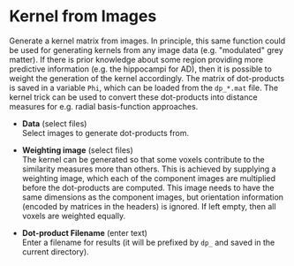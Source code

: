 # Kernel from Images  
Generate a kernel matrix from images. In principle, this same function could be used for generating kernels from any image data (e.g. "modulated" grey matter). If there is prior knowledge about some region providing more predictive information (e.g. the hippocampi for AD), then it is possible to weight the generation of the kernel accordingly. The matrix of dot-products is saved in a variable ``Phi``, which can be loaded from the ``dp_*.mat`` file. The kernel trick can be used to convert these dot-products into distance measures for e.g. radial basis-function approaches.  

* **Data** (select files)  
Select images to generate dot-products from.  

* **Weighting image** (select files)  
The kernel can be generated so that some voxels contribute to the similarity measures more than others.  This is achieved by supplying a weighting image, which each of the component images are multiplied before the dot-products are computed. This image needs to have the same dimensions as the component images, but orientation information (encoded by matrices in the headers) is ignored. If left empty, then all voxels are weighted equally.  

* **Dot-product Filename** (enter text)  
Enter a filename for results (it will be prefixed by ``dp_`` and saved in the current directory).  
